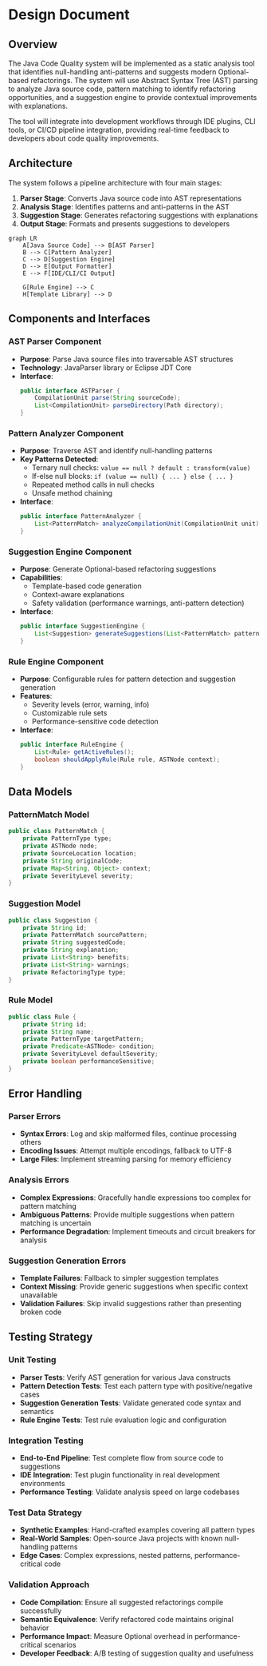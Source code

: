 # Design Document

## Overview

The Java Code Quality system will be implemented as a static analysis tool that identifies null-handling anti-patterns and suggests modern Optional-based refactorings. The system will use Abstract Syntax Tree (AST) parsing to analyze Java source code, pattern matching to identify refactoring opportunities, and a suggestion engine to provide contextual improvements with explanations.

The tool will integrate into development workflows through IDE plugins, CLI tools, or CI/CD pipeline integration, providing real-time feedback to developers about code quality improvements.

## Architecture

The system follows a pipeline architecture with four main stages:

1. **Parser Stage**: Converts Java source code into AST representations
2. **Analysis Stage**: Identifies patterns and anti-patterns in the AST
3. **Suggestion Stage**: Generates refactoring suggestions with explanations
4. **Output Stage**: Formats and presents suggestions to developers

```mermaid
graph LR
    A[Java Source Code] --> B[AST Parser]
    B --> C[Pattern Analyzer]
    C --> D[Suggestion Engine]
    D --> E[Output Formatter]
    E --> F[IDE/CLI/CI Output]
    
    G[Rule Engine] --> C
    H[Template Library] --> D
```

## Components and Interfaces

### AST Parser Component
- **Purpose**: Parse Java source files into traversable AST structures
- **Technology**: JavaParser library or Eclipse JDT Core
- **Interface**: 
  ```java
  public interface ASTParser {
      CompilationUnit parse(String sourceCode);
      List<CompilationUnit> parseDirectory(Path directory);
  }
  ```

### Pattern Analyzer Component
- **Purpose**: Traverse AST and identify null-handling patterns
- **Key Patterns Detected**:
  - Ternary null checks: `value == null ? default : transform(value)`
  - If-else null blocks: `if (value == null) { ... } else { ... }`
  - Repeated method calls in null checks
  - Unsafe method chaining
- **Interface**:
  ```java
  public interface PatternAnalyzer {
      List<PatternMatch> analyzeCompilationUnit(CompilationUnit unit);
  }
  ```

### Suggestion Engine Component
- **Purpose**: Generate Optional-based refactoring suggestions
- **Capabilities**:
  - Template-based code generation
  - Context-aware explanations
  - Safety validation (performance warnings, anti-pattern detection)
- **Interface**:
  ```java
  public interface SuggestionEngine {
      List<Suggestion> generateSuggestions(List<PatternMatch> patterns);
  }
  ```

### Rule Engine Component
- **Purpose**: Configurable rules for pattern detection and suggestion generation
- **Features**:
  - Severity levels (error, warning, info)
  - Customizable rule sets
  - Performance-sensitive code detection
- **Interface**:
  ```java
  public interface RuleEngine {
      List<Rule> getActiveRules();
      boolean shouldApplyRule(Rule rule, ASTNode context);
  }
  ```

## Data Models

### PatternMatch Model
```java
public class PatternMatch {
    private PatternType type;
    private ASTNode node;
    private SourceLocation location;
    private String originalCode;
    private Map<String, Object> context;
    private SeverityLevel severity;
}
```

### Suggestion Model
```java
public class Suggestion {
    private String id;
    private PatternMatch sourcePattern;
    private String suggestedCode;
    private String explanation;
    private List<String> benefits;
    private List<String> warnings;
    private RefactoringType type;
}
```

### Rule Model
```java
public class Rule {
    private String id;
    private String name;
    private PatternType targetPattern;
    private Predicate<ASTNode> condition;
    private SeverityLevel defaultSeverity;
    private boolean performanceSensitive;
}
```

## Error Handling

### Parser Errors
- **Syntax Errors**: Log and skip malformed files, continue processing others
- **Encoding Issues**: Attempt multiple encodings, fallback to UTF-8
- **Large Files**: Implement streaming parsing for memory efficiency

### Analysis Errors
- **Complex Expressions**: Gracefully handle expressions too complex for pattern matching
- **Ambiguous Patterns**: Provide multiple suggestions when pattern matching is uncertain
- **Performance Degradation**: Implement timeouts and circuit breakers for analysis

### Suggestion Generation Errors
- **Template Failures**: Fallback to simpler suggestion templates
- **Context Missing**: Provide generic suggestions when specific context unavailable
- **Validation Failures**: Skip invalid suggestions rather than presenting broken code

## Testing Strategy

### Unit Testing
- **Parser Tests**: Verify AST generation for various Java constructs
- **Pattern Detection Tests**: Test each pattern type with positive/negative cases
- **Suggestion Generation Tests**: Validate generated code syntax and semantics
- **Rule Engine Tests**: Test rule evaluation logic and configuration

### Integration Testing
- **End-to-End Pipeline**: Test complete flow from source code to suggestions
- **IDE Integration**: Test plugin functionality in real development environments
- **Performance Testing**: Validate analysis speed on large codebases

### Test Data Strategy
- **Synthetic Examples**: Hand-crafted examples covering all pattern types
- **Real-World Samples**: Open-source Java projects with known null-handling patterns
- **Edge Cases**: Complex expressions, nested patterns, performance-critical code

### Validation Approach
- **Code Compilation**: Ensure all suggested refactorings compile successfully
- **Semantic Equivalence**: Verify refactored code maintains original behavior
- **Performance Impact**: Measure Optional overhead in performance-critical scenarios
- **Developer Feedback**: A/B testing of suggestion quality and usefulness
